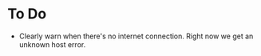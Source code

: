 # To Do

- Clearly warn when there's no internet connection.
  Right now we get an unknown host error.
